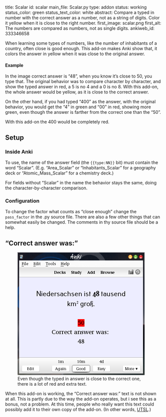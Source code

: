 title: Scalar
id: scalar
main_file: Scalar.py
type: addon
status: working
status_color: green
status_text_color: white
abstract: Compare a typed in number with the correct answer as a number, not as a string of digits. Color it yellow when it is close to the right number.
first_image: scalar.png
first_alt: The numbers are compared as numbers, not as single digits.
ankiweb_id: 333346658

When learning some types of numbers, like the number of inhabitants of
a country, often close is good enough. This add-on makes Anki show
that, it colors the answer in yellow when it was close to the
original answer.

#### Example
In the image correct answer is “48”, when you know it’s close to 50,
you type that. The original behavior was to compare character by character,
and show the typed answer in red, a 5 is no 4 and a 0 is no 8. With this add-on, the whole answer
would be yellow, as it is  close to the correct answer.

On the
other hand, if you had typed  “400” as the answer, with the original
behavior, you would get the “4” in green and “00” in red, showing more
green, even though the answer is farther from the correct one than the
“50”.

With this add-on the 400 would be completely red.

## Setup

### Inside Anki
To use, the
name of the answer field (the `{{type:NN}}` bit) must contain the word
“Scalar”. (E.g. “Area_Scalar” or “Inhabitants_Scalar” for a geography
deck or “Atomic_Mass_Scalar” for a chemistry deck.)

For fields without
“Scalar” in the name the behavior stays the same, doing the
character-by-character comparison.

### Configuration

 To change the factor what counts as “close enough” change the
`pass_factor` in the .py source file. There are also a few other
things that can somewhat easily be changed. The comments in thy source
file should be a help.

## “Correct answer was:”

<figure style="width:410px;"><img
src="images/compare_by_char.png" alt="Very close answer and lots of red.">
<figcaption>Even though the typed in answer is close to the correct
one, there is a lot of red and extra text.</figcaption></figure>

When this add-on is working, the “Correct answer
was:” text is not shown at all. This is partly due to the way the
add-on operates, but i see this as a bonus, not a problem. At this
time, people who really want this text could possibly add it to their
own copy of the add-on. (In other words,
[UTSL](http://www.jargon.net/jargonfile/u/UTSL.html).)

